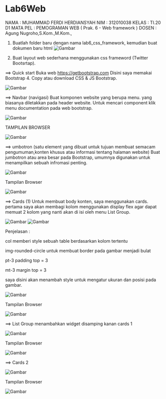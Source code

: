 # Lab6Web

NAMA    : MUHAMMAD FERDI HERDIANSYAH
NIM     : 312010038
KELAS   : TI.20 D1
MATA PEL : PEMOGRAMAN WEB ( Prak. 6 - Web framework )
DOSEN   : Agung Nugroho,S.Kom.,M.Kom., 

1. Buatlah folder baru dengan nama lab6_css_framework, kemudian buat dokumen baru html
![Gambar](PB1.PNG)

2. Buat layout web sederhana menggunakan css frameword (Twitter Bootsrtap).

==> Quick start Buka web https://getbootstrap.com Disini saya memakai Bootstrap 4. Copy atau download CSS & JS Bootstrap.


![Gambar](PB2.PNG)

==> Navbar (navigasi) Buat komponen website yang berupa menu. yang biasanya diletakkan pada header website. Untuk mencari component klik menu documentation pada web bootstrap.

![Gambar](PB2.1.PNG)

TAMPILAN BROWSER

![Gambar](PD5.PNG)

==> umbotron (satu element yang dibuat untuk tujuan membuat semacam pengumuman,konten khusus atau informasi tentang halaman website) Buat jumbotron atau area besar pada Bootstrap, umumnya digunakan untuk menampilkan sebuah infromasi penting.

![Gambar](PB3.PNG)

Tampilan Browser

![Gambar](PD4.PNG)

==>  Cards (1) Untuk membuat body konten, saya menggunakan cards. pertama saya akan membagi kolom menggunakan display flex agar dapat memuat 2 kolom yang nanti akan di isi oleh menu List Group.

![Gambar](PB4.PNG)
![Gambar](pb5.PNG)

Penjelasan :

col memberi style sebuah table berdasarkan kolom tertentu

img-rounded-circle untuk membuat border pada gambar menjadi bulat

pt-3 padding top = 3

mt-3 margin top = 3

saya disini akan menambah style untuk mengatur ukuran dan posisi pada gambar.

![Gambar](pb5.PNG)

Tampilan Browser

![Gambar](PD3.PNG)

==> List Group menambahkan widget disamping kanan cards 1

![Gambar](PB66.PNG)

Tampilan Browser

![Gambar](PD2.PNG)

==> Cards 2

![Gambar](PB7.PNG)

Tampilan Browser

![Gambar](PD1.PNG)

